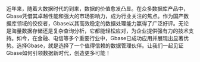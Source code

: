 近年来，随着大数据时代的到来，数据的价值愈发凸显。在众多数据库产品中，Gbase凭借其卓越性能和强大的市场影响力，成为行业关注的焦点。作为国产数据库领域的佼佼者，Gbase以其高效稳定的数据处理能力赢得了广泛好评。无论是海量数据存储还是复杂查询分析，它都能轻松应对，为企业提供强有力的技术支持。如今，在金融、电信等多个重要行业中，Gbase已成功应用并展现出显著优势。选择Gbase，就是选择了一个值得信赖的数据管理伙伴。让我们一起见证Gbase如何引领数据新时代，创造更多可能！